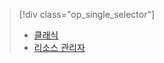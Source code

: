 > [!div class="op_single_selector"]
> * [클래식](../articles/virtual-machines/virtual-machines-linux-classic-troubleshoot-deployment-new-vm.md)
> * [리소스 관리자](../articles/virtual-machines/virtual-machines-linux-troubleshoot-deployment-new-vm.md)
> 
> 

